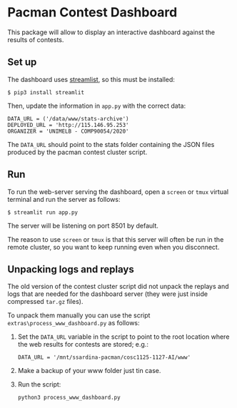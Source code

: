 # Pacman Contest Dashboard

This package will allow to display an interactive dashboard against the results of contests.

## Set up

The dashboard uses [streamlist](https://streamlit.io/), so this must be installed:

```shell
$ pip3 install streamlit
```

Then, update the information in `app.py` with the correct data:

```shell
DATA_URL = ('/data/www/stats-archive')
DEPLOYED_URL = 'http://115.146.95.253'
ORGANIZER = 'UNIMELB - COMP90054/2020'
```

The `DATA_URL` should point to the stats folder containing the JSON files produced by the pacman contest cluster script.

## Run

To run the web-server serving the dashboard,  open a `screen` or `tmux` virtual terminal and run the server as follows:

```shell
$ streamlit run app.py
```

The server will be listening on port 8501 by default.

The reason to use `screen` or `tmux` is that this server will often be run in the remote cluster, so you want to keep running even when you disconnect.

## Unpacking logs and replays

The old version of the contest cluster script did not unpack the replays and logs that are needed for the dashboard server (they were just inside compressed `tar.gz` files). 

To unpack them manually you can use the script `extras\process_www_dashboard.py` as follows:

1. Set the `DATA_URL` variable in the script to point to the root location where the web results for contests are stored; e.g.:

    ```shell
    DATA_URL = '/mnt/ssardina-pacman/cosc1125-1127-AI/www'
    ```

2. Make a backup of your www folder just tin case.
3. Run the script:

    ```shell
    python3 process_www_dashboard.py
    ```